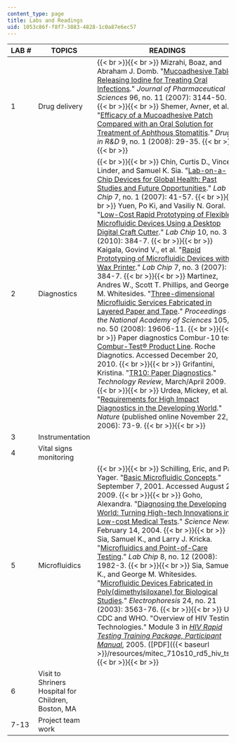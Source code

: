 ```yaml
---
content_type: page
title: Labs and Readings
uid: 1053c86f-f8f7-3883-4828-1c0a87e6ec57
---
```


| LAB # | TOPICS | READINGS |
| --- | --- | --- |
| 1 | Drug delivery |  {{< br >}}{{< br >}} Mizrahi, Boaz, and Abraham J. Domb. "[Mucoadhesive Tablet Releasing Iodine for Treating Oral Infections](http://onlinelibrary.wiley.com/doi/10.1002/jps.20876/abstract;jsessionid=21DF6F6AE61181C07A20165BAE5C1F48.d01t01)." _Journal of Pharmaceutical Sciences_ 96, no. 11 (2007): 3144-50. {{< br >}}{{< br >}} Shemer, Avner, et al. "[Efficacy of a Mucoadhesive Patch Compared with an Oral Solution for Treatment of Aphthous Stomatitis](http://www.ncbi.nlm.nih.gov/pubmed/18095751)." _Drugs in R&D_ 9, no. 1 (2008): 29-35. {{< br >}}{{< br >}}  |
| 2 | Diagnostics |  {{< br >}}{{< br >}} Chin, Curtis D., Vincent Linder, and Samuel K. Sia. "[Lab-on-a-Chip Devices for Global Health: Past Studies and Future Opportunities](http://pubs.rsc.org/en/Content/ArticleLanding/2007/LC/b611455e)." _Lab Chip_ 7, no. 1 (2007): 41-57. {{< br >}}{{< br >}} Yuen, Po Ki, and Vasiliy N. Goral. "[Low-Cost Rapid Prototyping of Flexible Microfluidic Devices Using a Desktop Digital Craft Cutter](http://pubs.rsc.org/en/Content/ArticleLanding/2010/LC/b918089c)." _Lab Chip_ 10, no. 3 (2010): 384-7. {{< br >}}{{< br >}} Kaigala, Govind V., et al. "[Rapid Prototyping of Microfluidic Devices with a Wax Printer](http://pubs.rsc.org/en/Content/ArticleLanding/2007/LC/b611455e)." _Lab Chip_ 7, no. 3 (2007): 384-7. {{< br >}}{{< br >}} Martinez, Andres W., Scott T. Phillips, and George M. Whitesides. "[Three-dimensional Microfluidic Services Fabricated in Layered Paper and Tape](http://www.pnas.org/content/105/50/19606)." _Proceedings of the National Academy of Sciences_ 105, no. 50 (2008): 19606-11. {{< br >}}{{< br >}} Paper diagnostics Combur-10 test: [Combur-Test® Product Line](https://diagnostics.roche.com/global/en/products/instruments/combur_chemstripnephurnitur.html). Roche Diagnotics. Accessed December 20, 2010. {{< br >}}{{< br >}} Grifantini, Kristina. "[TR10: Paper Diagnostics](https://www.technologyreview.com/technology/tr10-paper-diagnostics/)." _Technology Review_, March/April 2009. {{< br >}}{{< br >}} Urdea, Mickey, et al. "[Requirements for High Impact Diagnostics in the Developing World](http://www.nature.com/nature/journal/v444/n1s/full/nature05448.html)." _Nature_ (published online November 22, 2006): 73-9. {{< br >}}{{< br >}}  |
| 3 | Instrumentation | &nbsp; |
| 4 | Vital signs monitoring | &nbsp; |
| 5 | Microfluidics |  {{< br >}}{{< br >}} Schilling, Eric, and Paul Yager. "[Basic Microfluidic Concepts](http://faculty.washington.edu/yagerp/microfluidicstutorial/basicconcepts/basicconcepts.htm)." September 7, 2001. Accessed August 25, 2009. {{< br >}}{{< br >}} Goho, Alexandra. "[Diagnosing the Developing World: Turning High-tech Innovations into Low-cost Medical Tests](http://findarticles.com/p/articles/mi_m1200/is_7_165/ai_113896706/)." _Science News_, February 14, 2004. {{< br >}}{{< br >}} Sia, Samuel K., and Larry J. Kricka. "[Microfluidics and Point-of-Care Testing](http://pubs.rsc.org/en/Content/ArticleLanding/2008/LC/b817915h)." _Lab Chip_ 8, no. 12 (2008): 1982-3. {{< br >}}{{< br >}} Sia, Samuel K., and George M. Whitesides. "[Microfluidic Devices Fabricated in Poly(dimethylsiloxane) for Biological Studies](http://onlinelibrary.wiley.com/doi/10.1002/elps.200305584/abstract)." _Electrophoresis_ 24, no. 21 (2003): 3563-76. {{< br >}}{{< br >}} U.S. CDC and WHO. "Overview of HIV Testing Technologies." Module 3 in [_HIV Rapid Testing Training Package, Participant Manual_](https://www.who.int/diagnostics_laboratory/documents/guidance/hivrttraining_participant/en/), 2005. ([PDF]({{< baseurl >}}/resources/mitec_710s10_rd5_hiv_tst)) {{< br >}}{{< br >}}  |
| 6 | Visit to Shriners Hospital for Children, Boston, MA | &nbsp; |
| 7-13 | Project team work |
